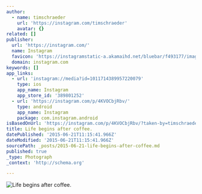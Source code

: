 ```yaml
---
author:
  - name: timschraeder
    url: 'https://instagram.com/timschraeder'
    avatar: {}
related: []
publisher:
  url: 'https://instagram.com/'
  name: Instagram
  favicon: 'https://instagramstatic-a.akamaihd.net/bluebar/f493177/images/ico/favicon.ico'
  domain: instagram.com
keywords: []
app_links:
  - url: 'instagram://media?id=1011714389957220079'
    type: ios
    app_name: Instagram
    app_store_id: '389801252'
  - url: 'https://instagram.com/p/4KVOCbjRbv/'
    type: android
    app_name: Instagram
    package: com.instagram.android
isBasedOnUrl: 'https://instagram.com/p/4KVOCbjRbv/?taken-by=timschraeder'
title: Life begins after coffee.
datePublished: '2015-06-21T11:15:41.966Z'
dateModified: '2015-06-21T11:15:41.966Z'
sourcePath: _posts/2015-06-21-life-begins-after-coffee.md
published: true
_type: Photograph
_context: 'http://schema.org'

---
```

![Life begins after coffee&period;](https://igcdn-photos-a-a.akamaihd.net/hphotos-ak-xaf1/t51.2885-15/11379298_508131052671880_775918124_n.jpg)